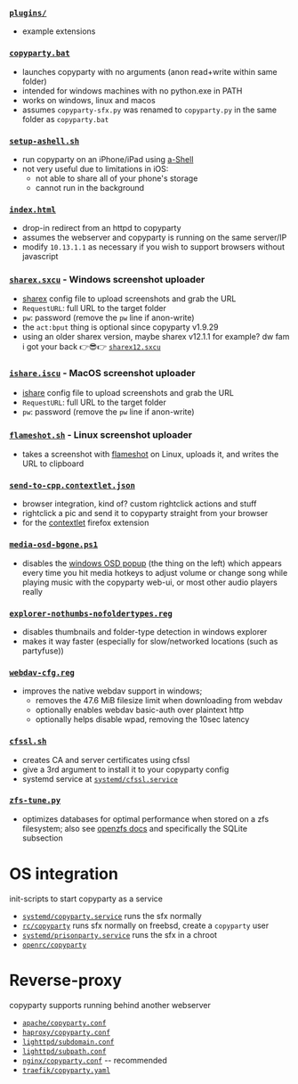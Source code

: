 ### [`plugins/`](plugins/)
* example extensions

### [`copyparty.bat`](copyparty.bat)
* launches copyparty with no arguments (anon read+write within same folder)
* intended for windows machines with no python.exe in PATH
* works on windows, linux and macos
* assumes `copyparty-sfx.py` was renamed to `copyparty.py` in the same folder as `copyparty.bat`

### [`setup-ashell.sh`](setup-ashell.sh)
* run copyparty on an iPhone/iPad using [a-Shell](https://holzschu.github.io/a-Shell_iOS/)
* not very useful due to limitations in iOS:
  * not able to share all of your phone's storage
  * cannot run in the background

### [`index.html`](index.html)
* drop-in redirect from an httpd to copyparty
* assumes the webserver and copyparty is running on the same server/IP
* modify `10.13.1.1` as necessary if you wish to support browsers without javascript

### [`sharex.sxcu`](sharex.sxcu) - Windows screenshot uploader
* [sharex](https://getsharex.com/) config file to upload screenshots and grab the URL
* `RequestURL`: full URL to the target folder
* `pw`: password (remove the `pw` line if anon-write)
* the `act:bput` thing is optional since copyparty v1.9.29
* using an older sharex version, maybe sharex v12.1.1 for example? dw fam i got your back 👉😎👉 [`sharex12.sxcu`](sharex12.sxcu)

### [`ishare.iscu`](ishare.iscu) - MacOS screenshot uploader
* [ishare](https://isharemac.app/) config file to upload screenshots and grab the URL
* `RequestURL`: full URL to the target folder
* `pw`: password (remove the `pw` line if anon-write)

### [`flameshot.sh`](flameshot.sh) - Linux screenshot uploader
* takes a screenshot with [flameshot](https://flameshot.org/) on Linux, uploads it, and writes the URL to clipboard

### [`send-to-cpp.contextlet.json`](send-to-cpp.contextlet.json)
* browser integration, kind of? custom rightclick actions and stuff
* rightclick a pic and send it to copyparty straight from your browser
* for the [contextlet](https://addons.mozilla.org/en-US/firefox/addon/contextlets/) firefox extension

### [`media-osd-bgone.ps1`](media-osd-bgone.ps1)
* disables the [windows OSD popup](https://user-images.githubusercontent.com/241032/122821375-0e08df80-d2dd-11eb-9fd9-184e8aacf1d0.png) (the thing on the left) which appears every time you hit media hotkeys to adjust volume or change song while playing music with the copyparty web-ui, or most other audio players really

### [`explorer-nothumbs-nofoldertypes.reg`](explorer-nothumbs-nofoldertypes.reg)
* disables thumbnails and folder-type detection in windows explorer
* makes it way faster (especially for slow/networked locations (such as partyfuse))

### [`webdav-cfg.reg`](webdav-cfg.bat)
* improves the native webdav support in windows;
  * removes the 47.6 MiB filesize limit when downloading from webdav
  * optionally enables webdav basic-auth over plaintext http
  * optionally helps disable wpad, removing the 10sec latency

### [`cfssl.sh`](cfssl.sh)
* creates CA and server certificates using cfssl
* give a 3rd argument to install it to your copyparty config
* systemd service at [`systemd/cfssl.service`](systemd/cfssl.service)

### [`zfs-tune.py`](zfs-tune.py)
* optimizes databases for optimal performance when stored on a zfs filesystem; also see [openzfs docs](https://openzfs.github.io/openzfs-docs/Performance%20and%20Tuning/Workload%20Tuning.html#database-workloads) and specifically the SQLite subsection

# OS integration
init-scripts to start copyparty as a service
* [`systemd/copyparty.service`](systemd/copyparty.service) runs the sfx normally
* [`rc/copyparty`](rc/copyparty) runs sfx normally on freebsd, create a `copyparty` user
* [`systemd/prisonparty.service`](systemd/prisonparty.service) runs the sfx in a chroot
* [`openrc/copyparty`](openrc/copyparty)

# Reverse-proxy
copyparty supports running behind another webserver
* [`apache/copyparty.conf`](apache/copyparty.conf)
* [`haproxy/copyparty.conf`](haproxy/copyparty.conf)
* [`lighttpd/subdomain.conf`](lighttpd/subdomain.conf)
* [`lighttpd/subpath.conf`](lighttpd/subpath.conf)
* [`nginx/copyparty.conf`](nginx/copyparty.conf) -- recommended
* [`traefik/copyparty.yaml`](traefik/copyparty.yaml)
